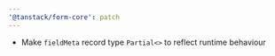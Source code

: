 ```yaml
---
'@tanstack/form-core': patch
---
```


- Make `fieldMeta` record type `Partial<>` to reflect runtime behaviour
